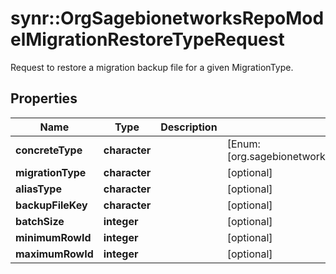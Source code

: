 # synr::OrgSagebionetworksRepoModelMigrationRestoreTypeRequest

Request to restore a migration backup file for a given MigrationType.

## Properties
Name | Type | Description | Notes
------------ | ------------- | ------------- | -------------
**concreteType** | **character** |  | [Enum: [org.sagebionetworks.repo.model.migration.RestoreTypeRequest]] 
**migrationType** | **character** |  | [optional] 
**aliasType** | **character** |  | [optional] 
**backupFileKey** | **character** |  | [optional] 
**batchSize** | **integer** |  | [optional] 
**minimumRowId** | **integer** |  | [optional] 
**maximumRowId** | **integer** |  | [optional] 


